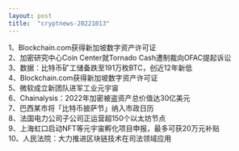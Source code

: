 ```yaml
---
layout: post
title:  "cryptnews-20221013"
---
```

1、Blockchain.com获得新加坡数字资产许可证  
2、加密研究中心Coin Center就Tornado Cash遭制裁向OFAC提起诉讼  
3、数据：比特币矿工储备跌至191万枚BTC，创近12年新低  
4、Blockchain.com获得新加坡数字资产许可证  
5、微软成立新团队进军工业元宇宙  
6、Chainalysis：2022年加密被盗资产总价值达30亿美元  
7、巴西某市将「比特币披萨节」纳入市政日历  
8、法国电力公司子公司正运营超150个以太坊节点  
9、上海虹口启动NFT等元宇宙孵化项目申报，最多可获20万元补贴  
10、人民法院：大力推进区块链技术在司法领域应用  
